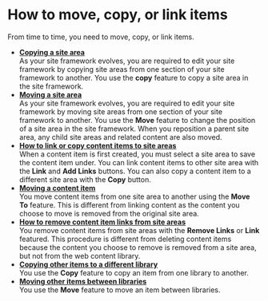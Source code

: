 # How to move, copy, or link items

From time to time, you need to move, copy, or link items.

-   **[Copying a site area](wcm_dev_sites_copying.md)**  
As your site framework evolves, you are required to edit your site framework by copying site areas from one section of your site framework to another. You use the **copy** feature to copy a site area in the site framework.
-   **[Moving a site area](wcm_dev_sites_moving.md)**  
As your site framework evolves, you are required to edit your site framework by moving site areas from one section of your site framework to another. You use the **Move** feature to change the position of a site area in the site framework. When you reposition a parent site area, any child site areas and related content are also moved.
-   **[How to link or copy content items to site areas](wcm_dev_content_linking_linking.md)**  
When a content item is first created, you must select a site area to save the content item under. You can link content items to other site area with the **Link** and **Add Links** buttons. You can also copy a content item to a different site area with the **Copy** button.
-   **[Moving a content item](wcm_dev_content_linking_moving.md)**  
You move content items from one site area to another using the **Move To** feature. This is different from linking content as the content you choose to move is removed from the original site area.
-   **[How to remove content item links from site areas](wcm_dev_content_linking_removing.md)**  
You remove content items from site areas with the **Remove Links** or **Link** featured. This procedure is different from deleting content items because the content you choose to remove is removed from a site area, but not from the web content library.
-   **[Copying other items to a different library](wcm_dev_items_copying.md)**  
You use the **Copy** feature to copy an item from one library to another.
-   **[Moving other items between libraries](wcm_dev_items_moving.md)**  
You use the **Move** feature to move an item between libraries.

